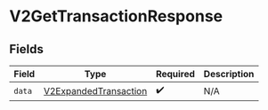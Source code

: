 # V2GetTransactionResponse


## Fields

| Field                                                                 | Type                                                                  | Required                                                              | Description                                                           |
| --------------------------------------------------------------------- | --------------------------------------------------------------------- | --------------------------------------------------------------------- | --------------------------------------------------------------------- |
| `data`                                                                | [V2ExpandedTransaction](../../models/shared/v2expandedtransaction.md) | :heavy_check_mark:                                                    | N/A                                                                   |